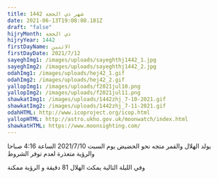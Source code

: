 ```yaml
---
title: شهر ذي الحجة 1442
date: 2021-06-13T19:08:08.181Z
draft: "false"
hijryMonth: ذي الحجة
hijryYear: 1442
firstDayName: الاثنين
firstDayDate: 2021/7/12
sayeghImg1: /images/uploads/sayeghthj1442_1.jpg
sayeghImg2: /images/uploads/sayeghthj1442_2.jpg
odahImg1: /images/uploads/hej42_1.gif
odahImg2: /images/uploads/hej42_2.gif
yallopImg1: /images/uploads/f2021jul10.png
yallopImg2: /images/uploads/f2021jul11.png
shawkatImg1: /images/uploads/1442zhj_7-10-2021.gif
shawkatImg2: /images/uploads/1442zhj_7-11-2021.gif
odahHTML: http://www.icoproject.org/icop.html
yallopHTML: http://astro.ukho.gov.uk/moonwatch/index.html
shawkatHTML: https://www.moonsighting.com/
---
```

يولد الهلال والقمر متجه نحو الحضيض يوم السبت 2021/7/10 الساعة 4:16 صباحا \
والرؤية متعذرة لعدم توفر الشروط

وفي الليلة التالية يمكث الهلال 81 دقيقة و الرؤية ممكنة